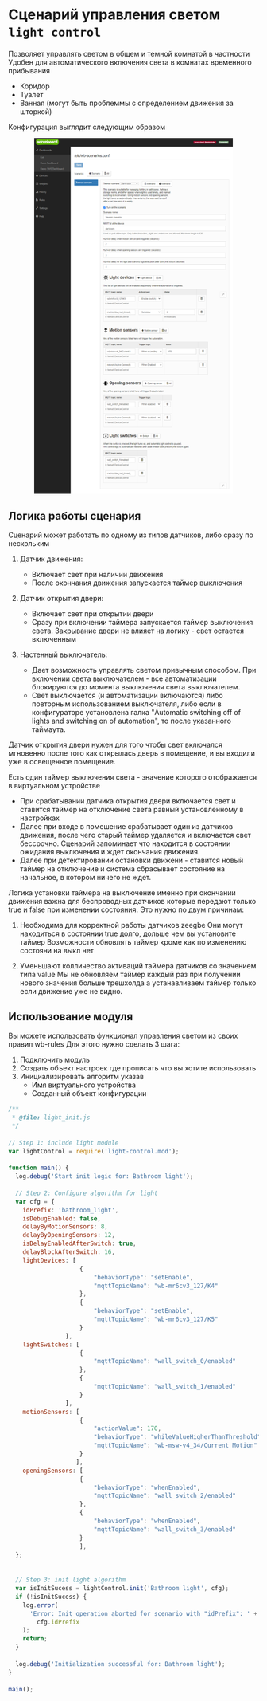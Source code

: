 # Сценарий управления светом `light control`

Позволяет управлять светом в общем и темной комнатой в частности
Удобен для автоматического включения света в комнатах временного прибывания

- Коридор
- Туалет
- Ванная (могут быть проблеммы с определением движения за шторкой)

Конфигурация выглядит следующим образом

<p align="center">
    <img width="400" src="doc/scenario-config.png" alt="Scenario config">
</p>

## Логика работы сценария

Сценарий может работать по одному из типов датчиков, либо сразу по нескольким

1) Датчик движения:
   - Включает свет при наличии движения
   - После окончания движения запускается таймер выключения

2) Датчик открытия двери:
   - Включает свет при открытии двери
   - Сразу при включении таймера запускается таймер выключения света.
     Закрывание двери не влияет на логику - свет остается включенным

3) Настенный выключатель:
   - Дает возможность управлять светом привычным способом.
     При включении света выключателем - все автоматизации блокируются до
     момента выключения света выключателем.
   - Свет выключается (и автоматизации включаются) либо повторным
     использованием выключателя, либо если в конфигураторе установлена
     галка "Automatic switching off of lights and switching on of automation",
     то после указанного таймаута.

Датчик открытия двери нужен для того чтобы свет включался мгновенно после того
как открылась дверь в помещение, и вы входили уже в освещенное помещение.

Есть один таймер выключения света - значение которого отображается
в виртуальном устройстве

- При срабатывании датчика открытия двери включается свет и ставится таймер
  на отключение света равный установленному в настройках
- Далее при входе в помешение срабатывает один из датчиков движения, после
  чего старый таймер удаляется и включается свет бессрочно. Сценарий
  запоминает что находится в состоянии ожидания выключения и ждет окончания
  движения.
- Далее при детектировании остановки движени - ставится новый таймер
  на отключение и система сбрасывает состояние на начальное, в котором ничего
  не ждет.

Логика установки таймера на выключение именно при окончании движения важна
для беспроводных датчиков которые передают только true и false при
изменении состояния. Это нужно по двум причинам:

1) Необходима для корректной работы датчиков zeegbe
   Они могут находиться в состоянии true долго, дольше чем вы установите таймер
   Возможности обновлять таймер кроме как по изменению состояни на выкл нет

2) Уменьшают колличество активаций таймера датчиков со значением типа value
   Мы не обновляем таймер каждый раз при получении нового значения больше трешхолда
   а устанавливаем таймер только если движение уже не видно.

## Использование модуля

Вы можете использовать функционал управления светом из своих правил wb-rules
Для этого нужно сделать 3 шага:

1) Подключить модуль
2) Создать объект настроек где прописать что вы хотите использовать
3) Инициализировать алгоритм указав
   - Имя виртуального устройства
   - Созданный объект конфигурации

```js
/**
 * @file: light_init.js
 */

// Step 1: include light module
var lightControl = require('light-control.mod');

function main() {
  log.debug('Start init logic for: Bathroom light');

  // Step 2: Configure algorithm for light
  var cfg = {
    idPrefix: 'bathroom_light',
    isDebugEnabled: false,
    delayByMotionSensors: 8,
    delayByOpeningSensors: 12,
    isDelayEnabledAfterSwitch: true,
    delayBlockAfterSwitch: 16,
    lightDevices: [
                    {
                        "behaviorType": "setEnable",
                        "mqttTopicName": "wb-mr6cv3_127/K4"
                    },
                    {
                        "behaviorType": "setEnable",
                        "mqttTopicName": "wb-mr6cv3_127/K5"
                    }
                ],
    lightSwitches: [
                    {
                        "mqttTopicName": "wall_switch_0/enabled"
                    },
                    {
                        "mqttTopicName": "wall_switch_1/enabled"
                    }
                ],
    motionSensors: [
                    {
                        "actionValue": 170,
                        "behaviorType": "whileValueHigherThanThreshold",
                        "mqttTopicName": "wb-msw-v4_34/Current Motion"
                    }
                   ],
    openingSensors: [
                    {
                        "behaviorType": "whenEnabled",
                        "mqttTopicName": "wall_switch_2/enabled"
                    },
                    {
                        "behaviorType": "whenEnabled",
                        "mqttTopicName": "wall_switch_3/enabled"
                    }
                    ],
  };

  
  // Step 3: init light algorithm
  var isInitSucess = lightControl.init('Bathroom light', cfg);
  if (!isInitSucess) {
    log.error(
      'Error: Init operation aborted for scenario with "idPrefix": ' +
        cfg.idPrefix
    );
    return;
  }

  log.debug('Initialization successful for: Bathroom light');
}

main();
```
